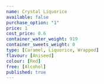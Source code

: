 ```yaml
---
name: Crystal Liquorice
available: false
purchase_option: "1"
price: 1
cost_price: 0.6
container_water_weight: 919
container_sweets_weight: 0
type: [Caramel, Liquorice, Wrapped]
flavour: [Aniseed]
colour: [Red]
free: [Alcohol]
published: true
---
```

